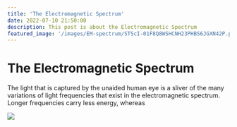 ```yaml
---
title: 'The Electromagnetic Spectrum'
date: 2022-07-10 21:50:00
description: This post is about the Electromagnetic Spectrum
featured_image: '/images/EM-spectrum/STScI-01F8Q8WSHCNH23PHBS6JGXN42P.png'
---
```

# The Electromagnetic Spectrum

The light that is captured by the unaided human eye is a sliver of the many variations of light frequencies that exist in the electromagnetic spectrum. Longer frequencies carry less energy, whereas 

![](/site/images/EM-spectrum/STScI-01F8Q8WSHCNH23PHBS6JGXN42P.png)

